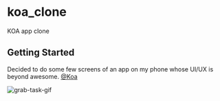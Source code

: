 # koa_clone

KOA app clone

## Getting Started

Decided to do some few screens of an app on my phone whose UI/UX is beyond awesome. [@Koa](https://withkoa.onelink.me/Uy49/bb71642)

![grab-task-gif](app_gif.gif)
